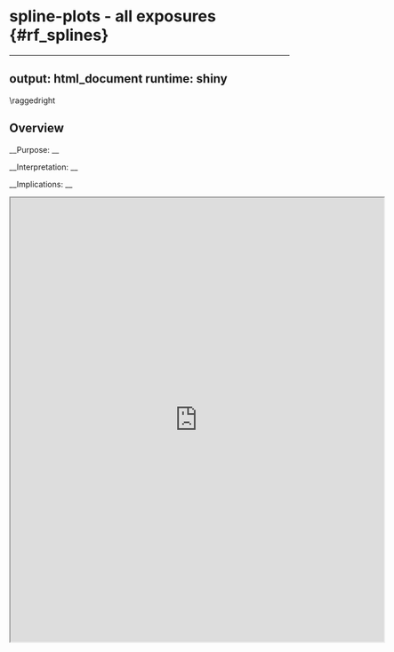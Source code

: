# spline-plots - all exposures {#rf_splines}

---
output: html_document
runtime: shiny
---

\raggedright

## Overview

__Purpose: __

__Interpretation: __

__Implications: __




<iframe src="https://anmolseth.shinyapps.io/spline-risk-factors/?showcase=0" width="672" height="800px"></iframe>
